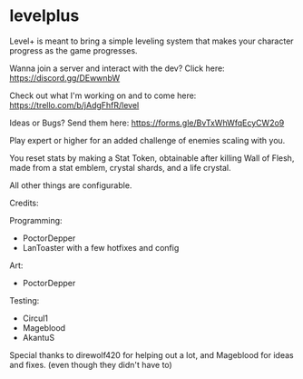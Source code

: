 # levelplus

Level+ is meant to bring a simple leveling system that makes your character progress as the game progresses.

Wanna join a server and interact with the dev? Click here: https://discord.gg/DEwwnbW

Check out what I'm working on and to come here: https://trello.com/b/jAdgFhfR/level

Ideas or Bugs? Send them here: https://forms.gle/BvTxWhWfqEcyCW2o9

Play expert or higher for an added challenge of enemies scaling with you.

You reset stats by making a Stat Token, obtainable after killing Wall of Flesh, made from a stat emblem, crystal shards, and a life crystal.

All other things are configurable.

Credits:

Programming:
- PoctorDepper
- LanToaster with a few hotfixes and config

Art:
 - PoctorDepper

Testing:
 - Circul1
 - Mageblood
 - AkantuS

Special thanks to direwolf420 for helping out a lot, and Mageblood for ideas and fixes. (even though they didn't have to)
